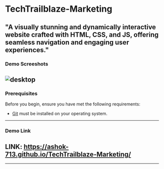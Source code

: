 # TechTrailblaze-Marketing
"A visually stunning and dynamically interactive website crafted with HTML, CSS, and JS, offering seamless navigation and engaging user experiences."
-----------------------------------------------------------------------------------------------------------------------------------------------------------------------------------------------------------------------
### Demo Screeshots

![desktop](https://github.com/Ashok-713/TechTrailblaze-Marketing/assets/102814093/b0208fb7-70c1-414c-9915-7867a4c016d0)
-----------------------------------------------------------------------------------------------------------------------------------------------------------------------------------------------------------------------
### Prerequisites

Before you begin, ensure you have met the following requirements:

* [Git](https://git-scm.com/downloads "Download Git") must be installed on your operating system.
_______________________________________________________________________________________________________________________________________________________________________________________________________________________
### Demo Link

LINK: https://ashok-713.github.io/TechTrailblaze-Marketing/
-----------------------------------------------------------------------------------------------------------------------------------------------------------------------------------------------------------------------
-----------------------------------------------------------------------------------------------------------------------------------------------------------------------------------------------------------------------
